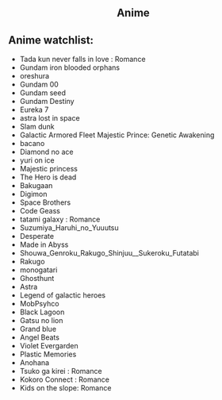 <h2 align="center">Anime</h2>

## Anime watchlist:
 * Tada kun never falls in love :  Romance
 * Gundam iron blooded orphans
 * oreshura
 * Gundam 00
 * Gundam seed
 * Gundam Destiny
 * Eureka 7
 * astra lost in space
 * Slam dunk
 * Galactic Armored Fleet Majestic Prince: Genetic Awakening
 * bacano
 * Diamond no ace
 * yuri on ice
 * Majestic princess
 * The Hero is dead
 * Bakugaan
 * Digimon
 * Space Brothers
 * Code Geass
 * tatami galaxy : Romance
 * Suzumiya_Haruhi_no_Yuuutsu
 * Desperate
 * Made in Abyss
 * Shouwa_Genroku_Rakugo_Shinjuu__Sukeroku_Futatabi
 * Rakugo
 * monogatari
 * Ghosthunt
 * Astra
 * Legend of galactic heroes
 * MobPsyhco
 * Black Lagoon
 * Gatsu no lion
 * Grand blue
 * Angel Beats
 * Violet Evergarden
 * Plastic Memories
 * Anohana
 * Tsuko ga kirei : Romance
 * Kokoro Connect : Romance
 * Kids on the slope: Romance
